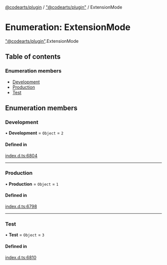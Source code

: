 [@codearts/plugin](../README.md) / ["@codearts/plugin"](../modules/_codearts_plugin_.md) / ExtensionMode

# Enumeration: ExtensionMode

["@codearts/plugin"](../modules/_codearts_plugin_.md).ExtensionMode

## Table of contents

### Enumeration members

- [Development](codearts_plugin_.ExtensionMode.md#development)
- [Production](codearts_plugin_.ExtensionMode.md#production)
- [Test](codearts_plugin_.ExtensionMode.md#test)

## Enumeration members

### Development

• **Development** = `Object` = `2`

#### Defined in

[index.d.ts:6804](https://github.com/huaweicloud/cloudide-plugin-api/blob/a4193a8/index.d.ts#L6804)

___

### Production

• **Production** = `Object` = `1`

#### Defined in

[index.d.ts:6798](https://github.com/huaweicloud/cloudide-plugin-api/blob/a4193a8/index.d.ts#L6798)

___

### Test

• **Test** = `Object` = `3`

#### Defined in

[index.d.ts:6810](https://github.com/huaweicloud/cloudide-plugin-api/blob/a4193a8/index.d.ts#L6810)
